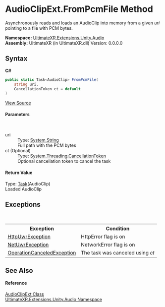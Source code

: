 # AudioClipExt.FromPcmFile Method 
 

Asynchronously reads and loads an AudioClip into memory from a given *uri* pointing to a file with PCM bytes.

**Namespace:**&nbsp;<a href="N_UltimateXR_Extensions_Unity_Audio">UltimateXR.Extensions.Unity.Audio</a><br />**Assembly:**&nbsp;UltimateXR (in UltimateXR.dll) Version: 0.0.0.0

## Syntax

**C#**<br />
``` C#
public static Task<AudioClip> FromPcmFile(
	string uri,
	CancellationToken ct = default
)
```

<a href="UltimateXR/Scripts/Extensions/Unity/Audio/AudioClipExt.cs" rel="noopener noreferrer" title="View the source code">View Source</a><br />

#### Parameters
&nbsp;<dl><dt>uri</dt><dd>Type: <a href="https://docs.microsoft.com/dotnet/api/system.string" target="_blank" rel="noopener noreferrer">System.String</a><br />Full path with the PCM bytes</dd><dt>ct (Optional)</dt><dd>Type: <a href="https://docs.microsoft.com/dotnet/api/system.threading.cancellationtoken" target="_blank" rel="noopener noreferrer">System.Threading.CancellationToken</a><br />Optional cancellation token to cancel the task</dd></dl>

#### Return Value
Type: <a href="https://docs.microsoft.com/dotnet/api/system.threading.tasks.task-1" target="_blank" rel="noopener noreferrer">Task</a>(AudioClip)<br />Loaded AudioClip

## Exceptions
&nbsp;<table><tr><th>Exception</th><th>Condition</th></tr><tr><td><a href="T_UltimateXR_Exceptions_HttpUwrException">HttpUwrException</a></td><td>HttpError flag is on</td></tr><tr><td><a href="T_UltimateXR_Exceptions_NetUwrException">NetUwrException</a></td><td>NetworkError flag is on</td></tr><tr><td><a href="https://docs.microsoft.com/dotnet/api/system.operationcanceledexception" target="_blank" rel="noopener noreferrer">OperationCanceledException</a></td><td>The task was canceled using *ct*</td></tr></table>

## See Also


#### Reference
<a href="T_UltimateXR_Extensions_Unity_Audio_AudioClipExt">AudioClipExt Class</a><br /><a href="N_UltimateXR_Extensions_Unity_Audio">UltimateXR.Extensions.Unity.Audio Namespace</a><br />